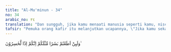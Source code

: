 ```yaml
---
title: "Al-Mu'minun - 34"
no: 34
arabic_no: ٣٤
translation: "Dan sungguh, jika kamu menaati manusia seperti kamu, niscaya kamu pasti rugi."
tafsir: "Pemuka orang kafir itu melanjutkan ucapannya, \"Jika kamu sekalian menaati manusia biasa seperti kamu, dan mengikuti saja seruan Hud tanpa penelitian lebih dahulu, niscaya kamu akan menjadi manusia yang merugi dan tertipu.\" Mereka tidak mau jika rasul itu hanya manusia biasa. Mereka ingin rasul itu dari malaikat sehingga tampak hebat dan luar biasa. Padahal jika rasul itu malaikat mereka pasti tidak mampu mengikutinya, karena karakter malaikat tidak sama dengan karakter manusia. Manusia tidak mungkin dapat mengikuti cara beribadah dan cara hidup malaikat yang tidak memiliki nafsu sehingga hidupnya selalu dan hanya untuk beribadah. Sedangkan manusia lemah, memiliki nafsu dan mudah tergoda oleh iblis dan setan."
---
```

وَلَىِٕنْ اَطَعْتُمْ بَشَرًا مِّثْلَكُمْ اِنَّكُمْ اِذًا لَّخٰسِرُوْنَ ۙ